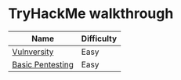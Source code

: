 # TryHackMe walkthrough
| Name | Difficulty| 
| -------------- | :--------- |
|[Vulnversity](https://github.com/LNB283/THM/blob/main/Vulnversity/Vulnversity_Walkthrough.md)|Easy|
|[Basic Pentesting](https://github.com/LNB283/THM/blob/main/Basic%20Pentesting/Basic_Pentesting_Walkthrough.md)|Easy|